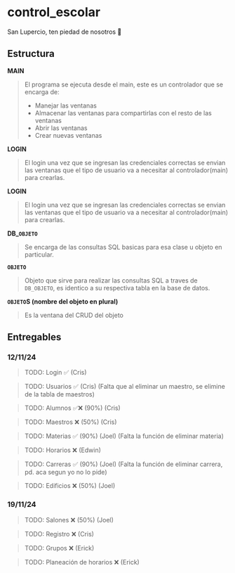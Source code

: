 # control_escolar
San Lupercio, ten piedad de nosotros 🙏

## Estructura
**MAIN** 
>El programa se ejecuta desde el main, este es un controlador que se encarga de:
> - Manejar las ventanas
> - Almacenar las ventanas para compartirlas con el resto de las ventanas
> - Abrir las ventanas
> - Crear nuevas ventanas

**LOGIN** 
>El login una vez que se ingresan las credenciales correctas se envian las ventanas que el tipo de usuario va a necesitar al controlador(main) para crearlas.

**LOGIN** 
>El login una vez que se ingresan las credenciales correctas se envian las ventanas que el tipo de usuario va a necesitar al controlador(main) para crearlas.

**DB_`OBJETO`** 
>Se encarga de las consultas SQL basicas para esa clase u objeto en particular.

**`OBJETO`** 
>Objeto que sirve para realizar las consultas SQL a traves de `DB_OBJETO`, es identico a su respectiva tabla en la base de datos.

**`OBJETO`S (nombre del objeto en plural)**
>Es la ventana del CRUD del objeto

## Entregables
### 12/11/24
>TODO: Login ✅ (Cris)

>TODO: Usuarios ✅ (Cris) (Falta que al eliminar un maestro, se elimine de la tabla de maestros)

>TODO: Alumnos ✅❌ (90%) (Cris)

>TODO: Maestros ❌ (50%) (Cris)

>TODO: Materias ✅ (90%) (Joel) (Falta la función de eliminar materia)

>TODO: Horarios ❌ (Edwin)

>TODO: Carreras ✅ (90%) (Joel) (Falta la función de eliminar carrera, pd. aca segun yo no lo pide)

>TODO: Edificios ❌ (50%) (Joel)

### 19/11/24
>TODO: Salones ❌ (50%) (Joel)

>TODO: Registro ❌ (Cris)

>TODO: Grupos ❌ (Erick)

>TODO: Planeación de horarios ❌ (Erick)
